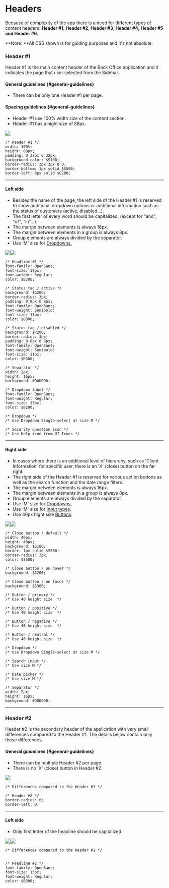 # Headers

Because of complexity of the app there is a need for different types of content headers: **Header \#1**, **Header \#2**, **Header \#3**, **Header \#4,** **Header \#5 **and** Header \#6.**

**Note: **All CSS shown is for guiding purposes and it's not absolute.

### Header \#1

Header \#1 is the main content header of the Back Office application and it indicates the page that user selected from the Sidebar.

#### General guidelines {#general-guidelines}

* There can be only one Header \#1 per page.

#### Spacing guidelines {#general-guidelines}

* Header \#1 use 100% width size of the content section.
* Header \#1 has a hight size of 88px.

![](/assets/organisms/headers-header-1-sizing.png)

```
/* Header #1 */
width: 100%;
height: 88px;
padding: 0 32px 0 32px;
background-color: $S100;
border-radius: 3px 3px 0 0;
border-bottom: 1px solid $S500;
border-left: 8px solid $G200;
```

---

#### Left side

* Besides the name of the page, the left side of the Header \#1 is reserved to show additional dropdown options or additional information such as the status of customers \(active, disabled...\).
* The first letter of every word should be capitalized, \(except for "and", "of", "in"...\).
* The margin between elements is always 16px.
* The margin between elements in a group is always 8px.
* Group elements are always divided by the separator.
* Use 'M' size for [Dropdowns.](/atoms/dropdowns.md)

![](/assets/organisms/headers-header-1-spacing-left.png)![](/assets/organisms/headers-header-1-atoms-left.png)

```
/* Headline #1 */
font-family: OpenSans;
font-size: 19px;
font-weight: Regular:
color: $B300;

/* Status tag / active */
background: $G200;
border-radius: 3px;
padding: 0 8px 0 8px;
font-family: OpenSans;
font-weight: Semibold:
font-size: 11px;
color: $G300;

/* Status tag / disabled */
background: $R200;
border-radius: 3px;
padding: 0 8px 0 8px;
font-family: OpenSans;
font-weight: Semibold:
font-size: 11px;
color: $R300;

/* Separator */
width: 2px;
height: 16px;
background: #D0D0D0;

/* Dropdown label */
font-family: OpenSans;
font-weight: Regular;
font-size: 13px;
color: $B200;

/* Dropdown */
/* Use Dropdown Single-select at size M */

/* Security question icon */
/* Use Help icon from UI Icons */
```

---

#### Right side

* In cases where there is an additional level of hierarchy, such as 'Client Information' for specific user, there is an 'X' \(close\) button on the far right.
* The right side of the Header \#1 is reserved for various action buttons as well as the search function and the date range filters.
* The margin between elements is always 16px.
* The margin between elements in a group is always 8px.
* Group elements are always divided by the separator.
* Use 'M' size for [Dropdowns.](/atoms/dropdowns.md)
* Use 'M' size for [Input types](/atoms/input-types.md).
* Use 40px hight size [Buttons](/atoms/buttons.md).

![](/assets/organisms/headers-header-1-spacing-right.png)![](/assets/organisms/headers-header-1-atoms-right.png)

```
/* Close button / default */
width: 40px;
height: 40px;
background: $S100;
border: 1px solid $S500;
border-radius: 3px;
color: $S500;

/* Close button / on hover */
background: $S200;

/* Close button / on focus */
background: $S300;

/* Button / primary */
/* Use 40 height size  */

/* Button / positive */
/* Use 40 height size  */

/* Button / negative */
/* Use 40 height size  */

/* Button / neutral */
/* Use 40 height size  */

/* Dropdown */
/* Use Dropdown Single-select at size M */

/* Search input */
/* Use size M */

/* Date picker */
/* Use size M */

/* Separator */
width: 2px;
height: 16px;
background: #D0D0D0;
```

---

### Header \#2

Header \#2 is the secondary header of the application with very small differences compared to the Header \#1. The details below contain only those differences.

#### General guidelines {#general-guidelines}

* There can be multiple Header \#2 per page.
* There is no 'X' \(close\) button in Header \#2.

![](/assets/organisms/headers-header-2-sizing.png)

```
/* Differences compared to the Header #1 */

/* Header #2 */
border-radius: 0;
border-left: 0;
```

---

#### Left side

* Only first letter of the headline should be capitalized.

![](/assets/organisms/headers-header-2-spacing-left.png)![](/assets/organisms/headers-header-2-atoms-left.png)



```
/* Differences compared to the Header #1 */


/* Headline #2 */
font-family: OpenSans;
font-size: 15px;
font-weight: Regular:
color: $B300;
```



